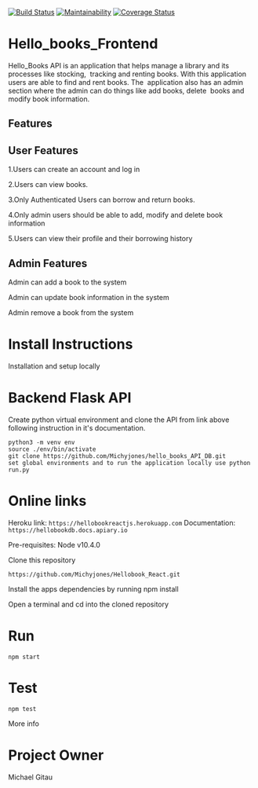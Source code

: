 [![Build Status](https://travis-ci.org/Michyjones/Hellobook_React.svg?branch=develop)](https://travis-ci.org/Michyjones/Hellobook_React)
[![Maintainability](https://api.codeclimate.com/v1/badges/180303ee13d81773a004/maintainability)](https://codeclimate.com/github/Michyjones/Hellobook_React/maintainability)
[![Coverage Status](https://coveralls.io/repos/github/Michyjones/Hellobook_React/badge.svg?branch=develop)](https://coveralls.io/github/Michyjones/Hellobook_React?branch=develop)

# Hello_books_Frontend

Hello_Books API is an application that helps manage a library and its processes like stocking, 
tracking and renting books. With this application users are able to find and rent books. The 
application also has an admin section where the admin can do things like add books, delete 
books and modify book information.

## Features

## User Features

1.Users can create an account and log in

2.Users can view books.

3.Only Authenticated Users can borrow and return books.

4.Only admin users should be able to add, modify and delete book information

5.Users can view their profile and their borrowing history

## Admin Features

Admin can add a book to the system

Admin can update book information in the system

Admin remove a book from the system

# Install Instructions
Installation and setup locally

# Backend Flask API

Create python virtual environment and clone the API from link above following instruction in it's documentation.

```
python3 -m venv env
source ./env/bin/activate 
git clone https://github.com/Michyjones/hello_books_API_DB.git 
set global environments and to run the application locally use python run.py
```
# Online links
Heroku link: ```https://hellobookreactjs.herokuapp.com```
Documentation:
```https://hellobookdb.docs.apiary.io```

Pre-requisites: Node v10.4.0

Clone this repository

```https://github.com/Michyjones/Hellobook_React.git```


Install the apps dependencies by running npm install

Open a terminal and cd into the cloned repository

# Run 

```npm start```

# Test

```npm test```

More info

# Project Owner

Michael Gitau